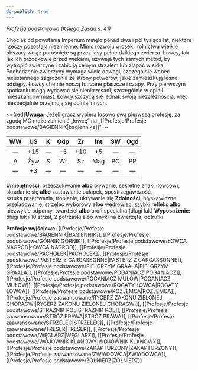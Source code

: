 ```yaml
---
dg-publish: true
---
```

*Profesja podstawowa (Księga Zasad s. 41)*

Chociaż od powstania Imperium minęło ponad dwa i pół tysiąca lat, niektóre rzeczy pozostają niezmienne. Mimo rozwoju wiosek i rolnictwa wielkie obszary wciąż porośnięte są przez lasy pełne dzikiego zwierza. Łowcy, tak jak ich przodkowie przed wiekami, używają tych samych metod, by wytropić zwierzynę i zabić ją celnym strzałem lub złapać w sidła. Pochodzenie zwierzyny wymaga wiele odwagi, szczególnie wobec nieustannego zagrożenia ze strony potworów, jakie zamieszkują leśne odstępy. Łowcy chętnie noszą futrzane płaszcze i czapy. Przy pierwszym spotkaniu mogą wydawać się nieokrzesani, szczególnie w opinii mieszkańców miast. Łowcy szczycą się jednak swoją niezależnością, więc niespecjalnie przejmują się opinią innych.

~={red}**Uwaga:** Jeżeli gracz wybiera losowo swą pierwszą profesję, za zgodą MG może zamienić „łowcę” na „[[Profesje/Profesje podstawowe/BAGIENNIK\|bagiennika]]”=~

| WW  | US  |  K  | Odp | Zr  | Int | SW  | Ogd |
|:---:|:---:|:---:|:---:|:---:|:---:|:---:|:---:|
|  —  | +15 |  —  | +5  | +10 | +5  |  —  |  —  |
|  A  | Żyw |  S  | Wt  | Sz  | Mag | PO  | PP  |
|  —  | +3  |  —  |  —  |  —  |  —  |  —  |  —  |
**Umiejętności**: przeszukiwanie **albo** pływanie, sekretne znaki (łowców), skradanie się **albo** zastawianie pułapek, spostrzegawczość, sztuka przetrwania, tropienie, ukrywanie się
**Zdolności**: błyskawiczne przeładowanie, strzelec wyborowy **albo** wędrowiec, szybki refleks **albo** niezwykle odporny, twardziel **albo** broń specjalna (długi łuk)
**Wyposażenie:** długi łuk i 10 strzał, 2 potrzaski albo wnyki na zwierzęta, odtrutki

**Profesje wyjściowe:** [[Profesje/Profesje podstawowe/BAGIENNIK\|BAGIENNIK]], [[Profesje/Profesje podstawowe/GÓRNIK\|GÓRNIK]], [[Profesje/Profesje podstawowe/ŁOWCA NAGRÓD\|ŁOWCA NAGRÓD]], [[Profesje/Profesje podstawowe/PACHOŁEK\|PACHOŁEK]], [[Profesje/Profesje podstawowe/PASTERZ Z CARCASSONNE\|PASTERZ Z CARCASSONNE]], [[Profesje/Profesje podstawowe/PIELGRZYM GRAALA\|PIELGRZYM GRAALA]], [[Profesje/Profesje podstawowe/POGANIACZ\|POGANIACZ]], [[Profesje/Profesje podstawowe/POGANIACZ MUŁÓW\|POGANIACZ MUŁÓW]], [[Profesje/Profesje podstawowe/ROGATY ŁOWCA\|ROGATY ŁOWCA]], [[Profesje/Profesje podstawowe/ROZJEMCA\|ROZJEMCA]], [[Profesje/Profesje zaawansowane/RYCERZ ZAKONU ZIELONEJ CHORĄGWI\|RYCERZ ZAKONU ZIELONEJ CHORĄGWI]], [[Profesje/Profesje podstawowe/STRAŻNIK PÓL\|STRAŻNIK PÓL]], [[Profesje/Profesje zaawansowane/STRÓŻ PRAWA\|STRÓŻ PRAWA]], [[Profesje/Profesje zaawansowane/STRZELEC\|STRZELEC]], [[Profesje/Profesje zaawansowane/TRESER\|TRESER]], [[Profesje/Profesje podstawowe/WĘGLARZ\|WĘGLARZ]], [[Profesje/Profesje podstawowe/WOJOWNIK KLANOWY\|WOJOWNIK KLANOWY]], [[Profesje/Profesje podstawowe/ZAKAPTURZONY\|ZAKAPTURZONY]], [[Profesje/Profesje zaawansowane/ZWIADOWCA\|ZWIADOWCA]], [[Profesje/Profesje podstawowe/ŻOŁNIERZ\|ŻOŁNIERZ]]